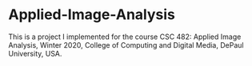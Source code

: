# Applied-Image-Analysis

This is a project I implemented for the course CSC 482: Applied Image Analysis, Winter 2020, College of Computing and Digital Media, DePaul University, USA. 
